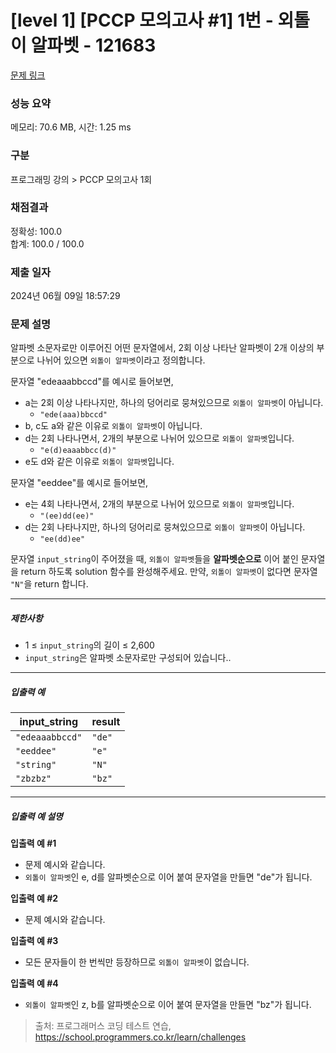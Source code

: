# [level 1] [PCCP 모의고사 #1] 1번 - 외톨이 알파벳 - 121683 

[문제 링크](https://school.programmers.co.kr/learn/courses/30/lessons/121683) 

### 성능 요약

메모리: 70.6 MB, 시간: 1.25 ms

### 구분

프로그래밍 강의 > PCCP 모의고사 1회

### 채점결과

정확성: 100.0<br/>합계: 100.0 / 100.0

### 제출 일자

2024년 06월 09일 18:57:29

### 문제 설명

<p>알파벳 소문자로만 이루어진 어떤 문자열에서, 2회 이상 나타난 알파벳이 2개 이상의 부분으로 나뉘어 있으면 <code>외톨이 알파벳</code>이라고 정의합니다.</p>

<p>문자열 "edeaaabbccd"를 예시로 들어보면,</p>

<ul>
<li>a는 2회 이상 나타나지만, 하나의 덩어리로 뭉쳐있으므로 <code>외톨이 알파벳</code>이 아닙니다.

<ul>
<li><code>"ede(aaa)bbccd"</code></li>
</ul></li>
<li>b, c도 a와 같은 이유로 <code>외톨이 알파벳</code>이 아닙니다.</li>
<li>d는 2회 나타나면서, 2개의 부분으로 나뉘어 있으므로 <code>외톨이 알파벳</code>입니다.

<ul>
<li><code>"e(d)eaaabbcc(d)"</code></li>
</ul></li>
<li>e도 d와 같은 이유로 <code>외톨이 알파벳</code>입니다.</li>
</ul>

<p>문자열 "eeddee"를 예시로 들어보면,</p>

<ul>
<li>e는 4회 나타나면서, 2개의 부분으로 나뉘어 있으므로 <code>외톨이 알파벳</code>입니다.

<ul>
<li><code>"(ee)dd(ee)"</code></li>
</ul></li>
<li>d는 2회 나타나지만, 하나의 덩어리로 뭉쳐있으므로 <code>외톨이 알파벳</code>이 아닙니다.

<ul>
<li><code>"ee(dd)ee"</code></li>
</ul></li>
</ul>

<p>문자열 <code>input_string</code>이 주어졌을 때, <code>외톨이 알파벳</code>들을 <strong>알파벳순으로</strong> 이어 붙인 문자열을 return 하도록 solution 함수를 완성해주세요. 만약, <code>외톨이 알파벳</code>이&nbsp;없다면 문자열 <code>"N"</code>을 return 합니다.</p>

<hr>

<h5>제한사항</h5>

<ul>
<li>1 ≤ <code>input_string</code>의 길이 ≤ 2,600</li>
<li><code>input_string</code>은 알파벳 소문자로만 구성되어 있습니다..</li>
</ul>

<hr>

<h5>입출력 예</h5>
<table class="table">
        <thead><tr>
<th>input_string</th>
<th>result</th>
</tr>
</thead>
        <tbody><tr>
<td><code>"edeaaabbccd"</code></td>
<td><code>"de"</code></td>
</tr>
<tr>
<td><code>"eeddee"</code></td>
<td><code>"e"</code></td>
</tr>
<tr>
<td><code>"string"</code></td>
<td><code>"N"</code></td>
</tr>
<tr>
<td><code>"zbzbz"</code></td>
<td><code>"bz"</code></td>
</tr>
</tbody>
      </table>
<hr>

<h5>입출력 예 설명</h5>

<p><strong>입출력 예 #1</strong></p>

<ul>
<li>문제 예시와 같습니다.</li>
<li><code>외톨이 알파벳</code>인 e, d를 알파벳순으로 이어 붙여 문자열을 만들면 "de"가 됩니다.</li>
</ul>

<p><strong>입출력 예 #2</strong></p>

<ul>
<li>문제 예시와 같습니다.</li>
</ul>

<p><strong>입출력 예 #3</strong></p>

<ul>
<li>모든 문자들이 한 번씩만 등장하므로 <code>외톨이 알파벳</code>이 없습니다.</li>
</ul>

<p><strong>입출력 예 #4</strong></p>

<ul>
<li><code>외톨이 알파벳</code>인 z, b를 알파벳순으로 이어 붙여 문자열을 만들면 "bz"가 됩니다.</li>
</ul>


> 출처: 프로그래머스 코딩 테스트 연습, https://school.programmers.co.kr/learn/challenges